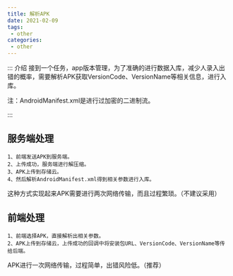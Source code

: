 ```yaml
---
title: 解析APK
date: 2021-02-09
tags:
 - other
categories:
 - other
---
```


::: 介绍
接到一个任务，app版本管理，为了准确的进行数据入库，减少人录入出错的概率，需要解析APK获取VersionCode、VersionName等相关信息，进行入库。

注：AndroidManifest.xml是进行过加密的二进制流。

:::

## 服务端处理

```
1、前端发送APK到服务端。
2、上传成功，服务端进行解压缩。
3、APK上传到存储云。
4、然后解析AndroidManifest.xml得到相关参数进行入库。
```

这种方式实现起来APK需要进行两次网络传输，而且过程繁琐。（不建议采用）

## 前端处理

```
1、前端选择APK，直接解析出相关参数。
2、APK上传到存储云，上传成功的回调中将安装包URL、VersionCode、VersionName等传给后端。
```

APK进行一次网络传输，过程简单，出错风险低。（推荐）